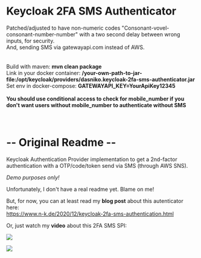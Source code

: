 # Keycloak 2FA SMS Authenticator
Patched/adjusted to have non-numeric codes "Consonant-vovel-consonant-number-number" with a two second delay between wrong inputs, for security. 
<br/>
And, sending SMS via gatewayapi.com instead of AWS. <br/>
<br/><br/>
Build with maven: **mvn clean package** <br/>
Link in your docker container: **/your-own-path-to-jar-file:/opt/keycloak/providers/dasniko.keycloak-2fa-sms-authenticator.jar** <br/>
Set env in docker-compose: **GATEWAYAPI_KEY=YourApiKey12345** <br/>
<br/>
**You should use conditional access to check for mobile_number if you don't want users without mobile_number to authenticate without SMS**
<br/><br/><br/>


# -- Original Readme -- 


Keycloak Authentication Provider implementation to get a 2nd-factor authentication with a OTP/code/token send via SMS (through AWS SNS).

_Demo purposes only!_

Unfortunately, I don't have a real readme yet.
Blame on me!

But, for now, you can at least read my **blog post** about this autenticator here:  
https://www.n-k.de/2020/12/keycloak-2fa-sms-authentication.html

Or, just watch my **video** about this 2FA SMS SPI:

[![](http://img.youtube.com/vi/GQi19817fFk/maxresdefault.jpg)](http://www.youtube.com/watch?v=GQi19817fFk "")

[![](http://img.youtube.com/vi/FHJ5WOx1es0/maxresdefault.jpg)](http://www.youtube.com/watch?v=FHJ5WOx1es0 "")

